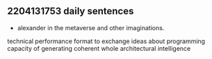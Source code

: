 ## 2204131753 daily sentences
* alexander in the metaverse and other imaginations.


technical performance 
format to exchange ideas about programming 
capacity of generating coherent whole
architectural intelligence 
 
